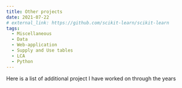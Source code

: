 ```yaml
---
title: Other projects
date: 2021-07-22
# external_link: https://github.com/scikit-learn/scikit-learn
tags:
  - Miscellaneous
  - Data
  - Web-application
  - Supply and Use tables
  - LCA
  - Python
---
```


Here is a list of additional project I have worked on through the years 

<!--more-->
